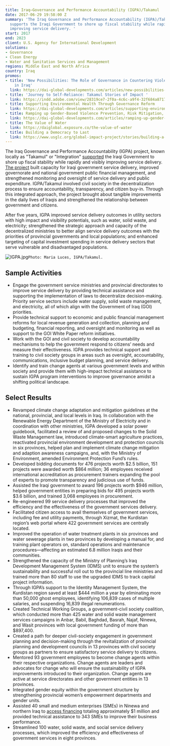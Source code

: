 ```yaml
---
title: Iraq—Governance and Performance Accountability (IGPA)/Takamul
date: 2017-06-29 19:58:00 Z
summary: 'The Iraq Governance and Performance Accountability (IGPA)/Takamul project
  supports the Iraqi Government to shore up fiscal stability while rapidly and visibly
  improving service delivery. '
start: 2017
end: 2023
client: U.S. Agency for International Development
solutions:
- Governance
- Clean Energy
- Water and Sanitation Services and Management
regions: Middle East and North Africa
country: Iraq
promos:
- title: 'New Possibilities: The Role of Governance in Countering Violent Extremism
    in Iraq'
  link: https://dai-global-developments.com/articles/new-possibilities-the-role-of-governance-in-countering-violent-extremism-in-iraq
- title: 'Journey to Self-Reliance: Takamul Stories of Impact '
  link: https://indd.adobe.com/view/28319ce7-2f0a-4c6c-a9f4-32f684a87172
- title: Supporting Environmental Health Through Governance Reform
  link: https://dai-global-developments.com/articles/supporting-environmental-health-through-governance-reform
- title: Ramping up Gender-Based Violence Prevention, Risk Mitigation, and Response
  link: https://dai-global-developments.com/articles/ramping-up-gender-based-violence-prevention-risk-mitigation-and-response
- title: The Value of Water
  link: https://daiglobal.exposure.co/the-value-of-water
- title: Building a Democracy to Last
  link: https://www.usglc.org/global-impact-project/stories/building-a-democracy-to-last/
---
```


The Iraq Governance and Performance Accountability (IGPA) project, known locally as "Takamul" or "Integration" [supported](http://dai-global-developments.com/articles/new-possibilities-the-role-of-governance-in-countering-violent-extremism-in-iraq?utm_source=daidotcom) the Iraqi Government to shore up fiscal stability while rapidly and visibly improving service delivery. [The project](https://urban-links.org/project/iraq-governance-and-performance-accountability-project-igpa-takamul/) built capacity for Iraqi government service delivery, improved governorate and national government public financial management, and strengthened monitoring and oversight of service delivery and public expenditure. IGPA/Takamul involved civil society in the decentralization process to ensure accountability, transparency, and citizen buy-in. Through this integrated approach, the project brought about tangible improvements in the daily lives of Iraqis and strengthened the relationship between government and citizens.

After five years, IGPA improved service delivery outcomes in utility sectors with high impact and visibility potentials, such as water, solid waste, and electricity; strengthened the strategic approach and capacity of the decentralized ministries to better align service delivery outcomes with the priorities of provincial governments and local populations; and enhanced targeting of capital investment spending in service delivery sectors that serve vulnerable and disadvantaged populations.

![IGPA.jpg](/uploads/IGPA.jpg)`Photo: Maria Luces, IGPA/Takamul.`

## Sample Activities

* Engage the government service ministries and provincial directorates to improve service delivery by providing technical assistance and supporting the implementation of laws to decentralize decision-making. Priority service sectors include water supply, solid waste management, and electricity, all of which align with the Government of Iraq (GOI) priorities.
* Provide technical support to economic and public financial management reforms for local revenue generation and collection, planning and budgeting, financial reporting, and oversight and monitoring as well as support to the GOI White Paper reform initiatives.
* Work with the GOI and civil society to develop accountability mechanisms to help the government respond to citizens’ needs and measure their effectiveness. IGPA provides technical support and training to civil society groups in areas such as oversight, accountability, communications, inclusive budget planning, and service delivery.
* Identify and train change agents at various government levels and within society and provide them with high-impact technical assistance to sustain IGPA program interventions to improve governance amidst a shifting political landscape.

## Select Results

* Revamped climate change adaptation and mitigation guidelines at the national, provincial, and local levels in Iraq. In collaboration with the Renewable Energy Department of the Ministry of Electricity and in coordination with other ministries, IGPA developed a solar power guidebook, facilitated a review of and proposed changes to the Solid Waste Management law, introduced climate-smart agriculture practices, reactivated provincial environment development and protection councils in six provinces, helped plan and implement climate change mitigation and adaption awareness campaigns, and, with the Ministry of Environment, amended Environment Protection Fund’s rules. 
* Developed bidding documents for 476 projects worth $2.5 billion, 151 projects were awarded worth $864 million; 36 employees received international accreditation as procurement trainers expanding the pool of experts to promote transparency and judicious use of funds. 
* Assisted the Iraqi government to award 196 projects worth $946 million, helped government entities in preparing bids for 495 projects worth $3.6 billion, and trained 3,068 employees in procurement.
* Re-engineered 99 service delivery processes that improved the efficiency and the effectiveness of the government services delivery. 
* Facilitated citizen access to avail themselves of government services, including fee and utility payments, through Xizmat, the Kurdistan region’s web portal where 422 government services are centrally located. 
* Improved the operation of water treatment plants in six provinces and water sewerage plants in two provinces by developing a manual for, and training plant operators on, standard operations and maintenance procedures—affecting an estimated 6.8 million Iraqis and their communities.
* Strengthened the capacity of the Ministry of Planning’s Iraq Development Management System (IDMS) unit to ensure the system’s sustainability and successful roll out to the provincial line ministries and trained more than 80 staff to use the upgraded IDMS to track capital project information.
* Through IGPA’s support to the Identity Management System, the Kurdistan region saved at least $444 million a year by eliminating more than 50,000 ghost employees, identifying 106,839 cases of multiple salaries, and suspending 16,839 illegal renumerations. 
* Created Technical Working Groups, a government-civil society coalition, which conducted more than 425 water and solid waste management services campaigns in Anbar, Babil, Baghdad, Basrah, Najaf, Ninewa, and Wasit provinces with local government funding of more than $897,400. 
* Created a path for deeper civil-society engagement in government planning and decision-making through the revitalization of provincial planning and development councils in 13 provinces with civil society groups as partners to ensure satisfactory service delivery to citizens.
* Mentored 93 government employees to become change agents within their respective organizations. Change agents are leaders and advocates for change who will ensure the sustainability of IGPA improvements introduced to their organization. Change agents are active at service directorates and other government entities in 13 provinces.
* Integrated gender equity within the government structure by strengthening provincial women’s empowerment departments and gender units. 
* Assisted 40 small and medium enterprises (SMEs) in Ninewa and northern Iraq to [access financing](https://www.dai.com/news/investment-forum-in-northern-iraq) totaling approximately $1 million and provided technical assistance to 343 SMEs to improve their business performance.
* Streamlined 100 water, solid waste, and social service delivery processes, which improved the efficiency and effectiveness of government services in eight provinces.